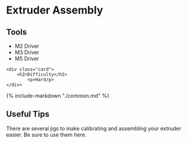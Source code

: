 # Extruder Assembly


<div class="grid">
    <div class="card">
        <h2>Tools</h2>
            <ul>
                <li>M2 Driver</li>
                <li>M3 Driver</li>
                <li>M5 Driver</li>
            </ul>
    </div>

    <div class="card">
        <h2>Difficulty</h2>
            <p>Hard/p>
    </div>
</div>

{%
   include-markdown "./common.md"
%}

<script>
  queueRenderPage(12);
</script>

## Useful Tips

There are several jigs to make calibrating and assembling your extruder easier.  Be sure to use them here.
